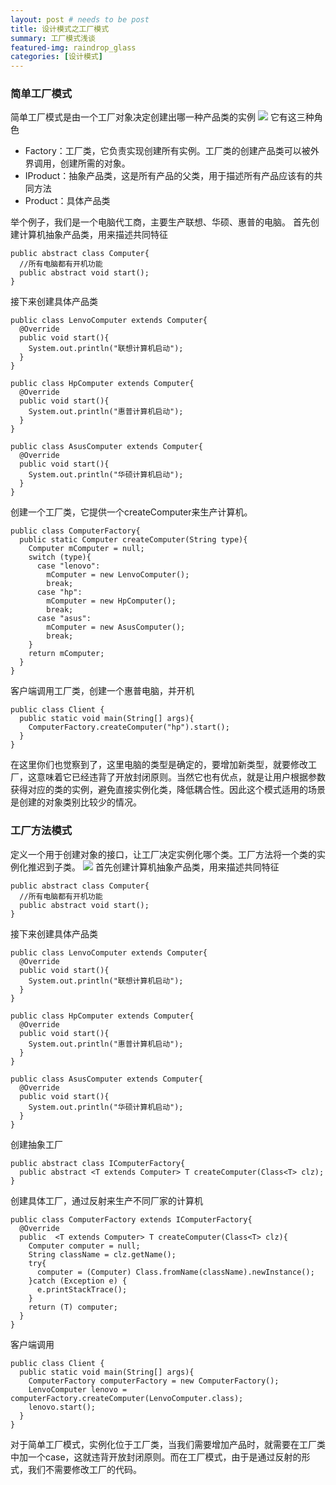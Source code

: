 ```yaml
---
layout: post # needs to be post
title: 设计模式之工厂模式
summary: 工厂模式浅谈
featured-img: raindrop_glass
categories: [设计模式]
---
```

### 简单工厂模式
简单工厂模式是由一个工厂对象决定创建出哪一种产品类的实例
![](http://opsprcvob.bkt.clouddn.com/%E7%AE%80%E5%8D%95%E5%B7%A5%E5%8E%82%E6%A8%A1%E5%BC%8F.png)
它有这三种角色
- Factory：工厂类，它负责实现创建所有实例。工厂类的创建产品类可以被外界调用，创建所需的对象。
- IProduct：抽象产品类，这是所有产品的父类，用于描述所有产品应该有的共同方法
- Product：具体产品类

举个例子，我们是一个电脑代工商，主要生产联想、华硕、惠普的电脑。
首先创建计算机抽象产品类，用来描述共同特征
```
public abstract class Computer{
  //所有电脑都有开机功能
  public abstract void start();
}
```
接下来创建具体产品类
```
public class LenvoComputer extends Computer{
  @Override
  public void start(){
    System.out.println("联想计算机启动");
  }
}

public class HpComputer extends Computer{
  @Override
  public void start(){
    System.out.println("惠普计算机启动");
  }
}

public class AsusComputer extends Computer{
  @Override
  public void start(){
    System.out.println("华硕计算机启动");
  }
}
```
创建一个工厂类，它提供一个createComputer来生产计算机。
```
public class ComputerFactory{
  public static Computer createComputer(String type){
    Computer mComputer = null;
    switch (type){
      case "lenovo":
        mComputer = new LenvoComputer();
        break;
      case "hp":
        mComputer = new HpComputer();
        break;
      case "asus":
        mComputer = new AsusComputer();   
        break;
    }
    return mComputer;
  }
}
```
客户端调用工厂类，创建一个惠普电脑，并开机
```
public class Client {
  public static void main(String[] args){
    ComputerFactory.createComputer("hp").start();
  }
}
```
在这里你们也觉察到了，这里电脑的类型是确定的，要增加新类型，就要修改工厂，这意味着它已经违背了开放封闭原则。当然它也有优点，就是让用户根据参数获得对应的类的实例，避免直接实例化类，降低耦合性。因此这个模式适用的场景是创建的对象类别比较少的情况。
### 工厂方法模式
定义一个用于创建对象的接口，让工厂决定实例化哪个类。工厂方法将一个类的实例化推迟到子类。
![](http://opsprcvob.bkt.clouddn.com/%E5%B7%A5%E5%8E%82%E6%A8%A1%E5%BC%8F.png)
首先创建计算机抽象产品类，用来描述共同特征
```
public abstract class Computer{
  //所有电脑都有开机功能
  public abstract void start();
}
```
接下来创建具体产品类
```
public class LenvoComputer extends Computer{
  @Override
  public void start(){
    System.out.println("联想计算机启动");
  }
}

public class HpComputer extends Computer{
  @Override
  public void start(){
    System.out.println("惠普计算机启动");
  }
}

public class AsusComputer extends Computer{
  @Override
  public void start(){
    System.out.println("华硕计算机启动");
  }
}
```
创建抽象工厂
```
public abstract class IComputerFactory{
  public abstract <T extends Computer> T createComputer(Class<T> clz);
}
```
创建具体工厂，通过反射来生产不同厂家的计算机
```
public class ComputerFactory extends IComputerFactory{
  @Override
  public  <T extends Computer> T createComputer(Class<T> clz){
    Computer computer = null;
    String className = clz.getName();
    try{
      computer = (Computer) Class.fromName(className).newInstance();
    }catch (Exception e) {
      e.printStackTrace();
    }
    return (T) computer;
  }
}
```
客户端调用
```
public class Client {
  public static void main(String[] args){
    ComputerFactory computerFactory = new ComputerFactory();
    LenvoComputer lenovo = computerFactory.createComputer(LenvoComputer.class);
    lenovo.start();
  }
}
```
对于简单工厂模式，实例化位于工厂类，当我们需要增加产品时，就需要在工厂类中加一个case，这就违背开放封闭原则。而在工厂模式，由于是通过反射的形式，我们不需要修改工厂的代码。
